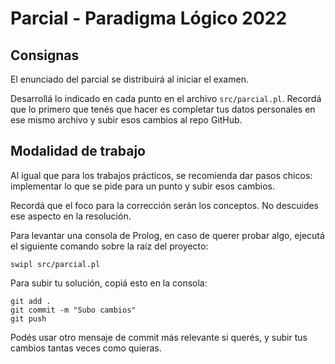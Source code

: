 # Parcial - Paradigma Lógico 2022

## Consignas

El enunciado del parcial se distribuirá al iniciar el examen.

Desarrollá lo indicado en cada punto en el archivo `src/parcial.pl`. Recordá que lo primero que tenés que hacer es completar tus datos personales en ese mismo archivo y subir esos cambios al repo GitHub.

## Modalidad de trabajo

Al igual que para los trabajos prácticos, se recomienda dar pasos chicos: implementar lo que se pide para un punto y subir esos cambios.

Recordá que el foco para la corrección serán los conceptos. No descuides ese aspecto en la resolución.

Para levantar una consola de Prolog, en caso de querer probar algo, ejecutá el siguiente comando sobre la raíz del proyecto:
```
swipl src/parcial.pl
```

Para subir tu solución, copiá esto en la consola:
```
git add .
git commit -m "Subo cambios"
git push
```

Podés usar otro mensaje de commit más relevante si querés, y subir tus cambios tantas veces como quieras.

